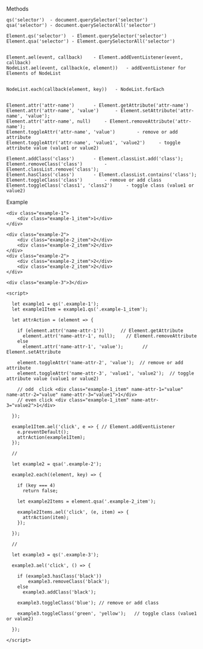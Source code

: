 Methods

    qs('selector')  - document.querySelector('selector')
    qsa('selector') - document.querySelectorAll('selector')
    
    Element.qs('selector')  - Element.querySelector('selector')
    Element.qsa('selector') - Element.querySelectorAll('selector')


    Element.ael(event, callback)    - Element.addEventListener(event, callback)
    NodeList.ael(event, callback(e, element))   - addEventListener for Elements of NodeList


    NodeList.each(callback(element, key))   - NodeList.forEach


    Element.attr('attr-name')       - Element.getAttribute('attr-name')
    Element.attr('attr-name', 'value')      - Element.setAttribute('attr-name', 'value');
    Element.attr('attr-name', null)     - Element.removeAttribute('attr-name');
    Element.toggleAttr('attr-name', 'value')        - remove or add attribute
    Element.toggleAttr('attr-name', 'value1', 'value2')     - toggle attribute value (value1 or value2)

    Element.addClass('class')       - Element.classList.add('class');
    Element.removeClass('class')        - Element.classList.remove('class');
    Element.hasClass('class')       - Element.classList.contains('class');
    Element.toggleClass('class')        - remove or add class
    Element.toggleClass('class1', 'class2')     - toggle class (value1 or value2)


Example
    
    <div class="example-1">
        <div class="example-1_item">1</div>
    </div>

    <div class="example-2">
        <div class="example-2_item">2</div>
        <div class="example-2_item">2</div>
    </div>
    <div class="example-2">
        <div class="example-2_item">2</div>
        <div class="example-2_item">2</div>
    </div>

    <div class="example-3">3</div>

    <script>
    
      let example1 = qs('.example-1');
      let example1Item = example1.qs('.example-1_item');
    
      let attrAction = (element => {
    
        if (element.attr('name-attr-1'))      // Element.getAttribute
          element.attr('name-attr-1', null);    // Element.removeAttribute
        else
          element.attr('name-attr-1', 'value');       // Element.setAttribute
    
        element.toggleAttr('name-attr-2', 'value');  // remove or add attribute
        element.toggleAttr('name-attr-3', 'value1', 'value2');  // toggle attribute value (value1 or value2)
    
        // odd  click <div class="example-1_item" name-attr-1="value" name-attr-2="value" name-attr-3="value1">1</div>
        // even click <div class="example-1_item" name-attr-3="value2">1</div>
    
      });
    
      example1Item.ael('click', e => { // Element.addEventListener
        e.preventDefault();
        attrAction(example1Item);
      });
    
      //
      
      let example2 = qsa('.example-2');
    
      example2.each((element, key) => {
    
        if (key === 4)
          return false;
    
        let example2Items = element.qsa('.example-2_item');
    
        example2Items.ael('click', (e, item) => {
          attrAction(item);
        });
    
      });
    
      //
      
      let example3 = qs('.example-3');
    
      example3.ael('click', () => {
    
        if (example3.hasClass('black'))
            example3.removeClass('black');
        else
          example3.addClass('black');
    
        example3.toggleClass('blue'); // remove or add class
    
        example3.toggleClass('green', 'yellow');   // toggle class (value1 or value2)
    
      });
    
    </script>